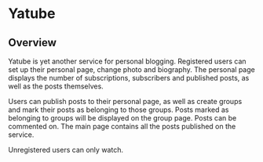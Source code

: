 # Yatube
## Overview
Yatube is yet another service for personal blogging. Registered users can set up their personal page, change photo and biography. The personal page displays the number of subscriptions, subscribers and published posts, as well as the posts themselves.

Users can publish posts to their personal page, as well as create groups and mark their posts as belonging to those groups. Posts marked as belonging to groups will be displayed on the group page. Posts can be commented on. The main page contains all the posts published on the service.

Unregistered users can only watch.